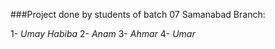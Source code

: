 ###Project done by students of batch 07 Samanabad Branch:

1- *Umay Habiba*
2- *Anam*
3- *Ahmar*
4- *Umar*
